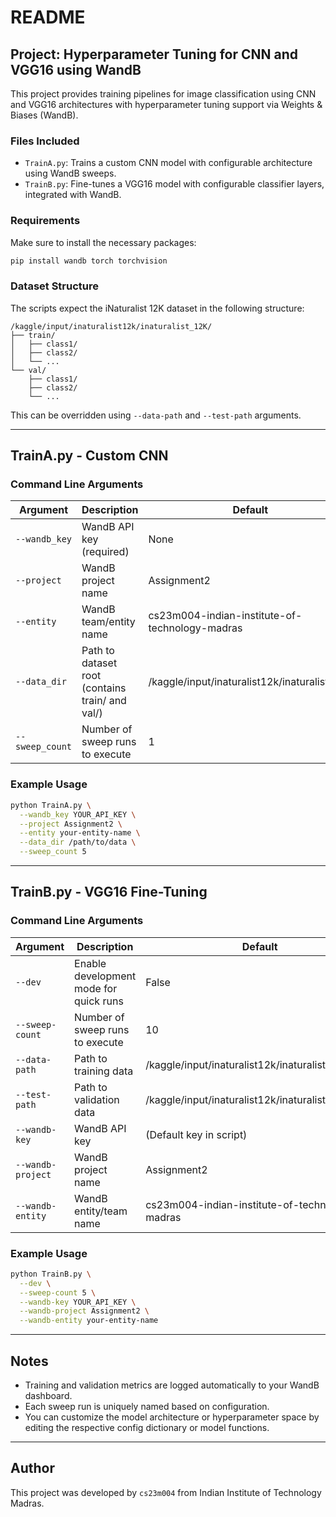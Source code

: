 # README

## Project: Hyperparameter Tuning for CNN and VGG16 using WandB

This project provides training pipelines for image classification using CNN and VGG16 architectures with hyperparameter tuning support via Weights & Biases (WandB).

### Files Included

- `TrainA.py`: Trains a custom CNN model with configurable architecture using WandB sweeps.
- `TrainB.py`: Fine-tunes a VGG16 model with configurable classifier layers, integrated with WandB.

### Requirements

Make sure to install the necessary packages:

```bash
pip install wandb torch torchvision
```

### Dataset Structure

The scripts expect the iNaturalist 12K dataset in the following structure:

```
/kaggle/input/inaturalist12k/inaturalist_12K/
├── train/
│   ├── class1/
│   ├── class2/
│   └── ...
└── val/
    ├── class1/
    ├── class2/
    └── ...
```

This can be overridden using `--data-path` and `--test-path` arguments.

---

## TrainA.py - Custom CNN

### Command Line Arguments

| Argument         | Description                                      | Default     |
|------------------|--------------------------------------------------|-------------|
| `--wandb_key`    | WandB API key (required)                         | None        |
| `--project`      | WandB project name                               | Assignment2 |
| `--entity`       | WandB team/entity name                           | cs23m004-indian-institute-of-technology-madras |
| `--data_dir`     | Path to dataset root (contains train/ and val/)  | /kaggle/input/inaturalist12k/inaturalist_12K |
| `--sweep_count`  | Number of sweep runs to execute                  | 1           |

### Example Usage

```bash
python TrainA.py \
  --wandb_key YOUR_API_KEY \
  --project Assignment2 \
  --entity your-entity-name \
  --data_dir /path/to/data \
  --sweep_count 5
```

---

## TrainB.py - VGG16 Fine-Tuning

### Command Line Arguments

| Argument          | Description                                      | Default     |
|-------------------|--------------------------------------------------|-------------|
| `--dev`           | Enable development mode for quick runs          | False       |
| `--sweep-count`   | Number of sweep runs to execute                  | 10          |
| `--data-path`     | Path to training data                            | /kaggle/input/inaturalist12k/inaturalist_12K/train |
| `--test-path`     | Path to validation data                          | /kaggle/input/inaturalist12k/inaturalist_12K/val   |
| `--wandb-key`     | WandB API key                                    | (Default key in script) |
| `--wandb-project` | WandB project name                               | Assignment2 |
| `--wandb-entity`  | WandB entity/team name                           | cs23m004-indian-institute-of-technology-madras |

### Example Usage

```bash
python TrainB.py \
  --dev \
  --sweep-count 5 \
  --wandb-key YOUR_API_KEY \
  --wandb-project Assignment2 \
  --wandb-entity your-entity-name
```

---

## Notes

- Training and validation metrics are logged automatically to your WandB dashboard.
- Each sweep run is uniquely named based on configuration.
- You can customize the model architecture or hyperparameter space by editing the respective config dictionary or model functions.

---

## Author

This project was developed by `cs23m004` from Indian Institute of Technology Madras.